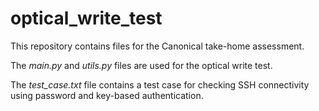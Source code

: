 # optical_write_test
This repository contains files for the Canonical take-home assessment. 


The *main.py* and *utils.py* files are used for the optical write test.

The *test_case.txt* file contains a test case for checking SSH connectivity using password and key-based authentication.
